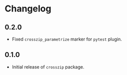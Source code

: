 # Changelog

## 0.2.0

- Fixed `crosszip_parametrize` marker for `pytest` plugin.

## 0.1.0

- Initial release of `crosszip` package.
